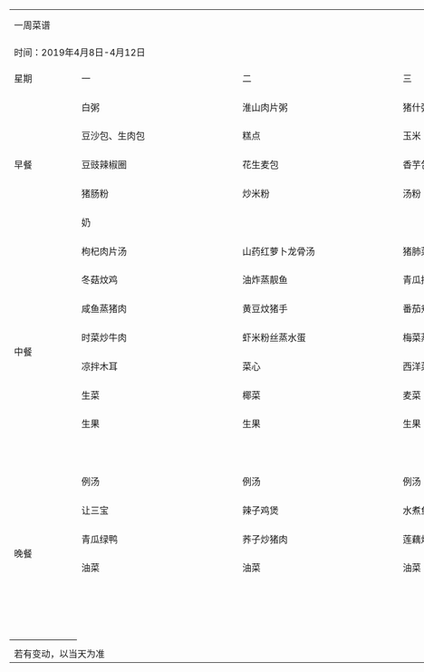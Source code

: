 <table border=0 cellpadding=0 cellspacing=0 width=1534 class=xl642335
 style='border-collapse:collapse;table-layout:fixed;width:1152pt'>
 <col class=xl642335 width=109 style='mso-width-source:userset;mso-width-alt:
 3488;width:82pt'>
 <col class=xl642335 width=285 span=5 style='mso-width-source:userset;
 mso-width-alt:9120;width:214pt'>
 <tr height=54 style='mso-height-source:userset;height:40.5pt'>
  <td colspan=6 height=54 class=xl772335 width=1534 style='height:40.5pt;
  width:1152pt'><a name="RANGE!A1:F24">一周菜谱</a></td>
 </tr>
 <tr height=42 style='mso-height-source:userset;height:31.5pt'>
  <td colspan=6 height=42 class=xl782335 style='height:31.5pt'>时间：2019年4月8日-4月12日</td>
 </tr>
 <tr height=50 style='mso-height-source:userset;height:38.1pt'>
  <td height=50 class=xl652335 width=109 style='height:38.1pt;border-top:none;
  width:82pt'>星期</td>
  <td class=xl652335 width=285 style='border-top:none;border-left:none;
  width:214pt'>一</td>
  <td class=xl652335 width=285 style='border-top:none;border-left:none;
  width:214pt'>二</td>
  <td class=xl652335 width=285 style='border-top:none;border-left:none;
  width:214pt'>三</td>
  <td class=xl652335 width=285 style='border-top:none;border-left:none;
  width:214pt'>四</td>
  <td class=xl652335 width=285 style='border-top:none;border-left:none;
  width:214pt'>五</td>
 </tr>
 <tr height=50 style='mso-height-source:userset;height:38.1pt'>
  <td rowspan=5 height=250 class=xl652335 width=109 style='height:190.5pt;
  border-top:none;width:82pt'>早餐</td>
  <td class=xl662335 width=285 style='border-top:none;border-left:none;
  width:214pt'>白粥</td>
  <td class=xl662335 width=285 style='border-top:none;border-left:none;
  width:214pt'>淮山肉片粥</td>
  <td class=xl662335 width=285 style='border-top:none;border-left:none;
  width:214pt'>猪什粥</td>
  <td class=xl662335 width=285 style='border-top:none;border-left:none;
  width:214pt'>皮蛋瘦肉粥</td>
  <td class=xl662335 width=285 style='border-top:none;border-left:none;
  width:214pt'>萝卜牛肉粥</td>
 </tr>
 <tr height=50 style='mso-height-source:userset;height:38.1pt'>
  <td height=50 class=xl672335 width=285 style='height:38.1pt;border-left:none;
  width:214pt'>豆沙包、生肉包</td>
  <td class=xl672335 width=285 style='border-left:none;width:214pt'>糕点</td>
  <td class=xl672335 width=285 style='border-left:none;width:214pt'>玉米</td>
  <td class=xl672335 width=285 style='border-left:none;width:214pt'>菠萝包</td>
  <td class=xl672335 width=285 style='border-left:none;width:214pt'>双色馒头</td>
 </tr>
 <tr height=50 style='mso-height-source:userset;height:38.1pt'>
  <td height=50 class=xl672335 width=285 style='height:38.1pt;border-left:none;
  width:214pt'>豆豉辣椒圈</td>
  <td class=xl672335 width=285 style='border-left:none;width:214pt'>花生麦包</td>
  <td class=xl672335 width=285 style='border-left:none;width:214pt'>香芋包</td>
  <td class=xl672335 width=285 style='border-left:none;width:214pt'>大椰丝</td>
  <td class=xl672335 width=285 style='border-left:none;width:214pt'>油条</td>
 </tr>
 <tr height=50 style='mso-height-source:userset;height:38.1pt'>
  <td height=50 class=xl672335 width=285 style='height:38.1pt;border-left:none;
  width:214pt'>猪肠粉</td>
  <td class=xl672335 width=285 style='border-left:none;width:214pt'>炒米粉</td>
  <td class=xl672335 width=285 style='border-left:none;width:214pt'>汤粉</td>
  <td class=xl672335 width=285 style='border-left:none;width:214pt'>河粉</td>
  <td class=xl672335 width=285 style='border-left:none;width:214pt'>粉</td>
 </tr>
 <tr height=50 style='mso-height-source:userset;height:38.1pt'>
  <td height=50 class=xl682335 width=285 style='height:38.1pt;border-left:none;
  width:214pt'>奶</td>
  <td class=xl682335 width=285 style='border-left:none;width:214pt'>　</td>
  <td class=xl682335 width=285 style='border-left:none;width:214pt'>　</td>
  <td class=xl682335 width=285 style='border-left:none;width:214pt'>豆浆</td>
  <td class=xl692335 width=285 style='border-left:none;width:214pt'>　</td>
 </tr>
 <tr height=50 style='mso-height-source:userset;height:38.1pt'>
  <td rowspan=8 height=400 class=xl652335 width=109 style='height:304.8pt;
  border-top:none;width:82pt'>中餐</td>
  <td class=xl662335 width=285 style='border-top:none;border-left:none;
  width:214pt'>枸杞肉片汤</td>
  <td class=xl662335 width=285 style='border-top:none;border-left:none;
  width:214pt'>山药红萝卜龙骨汤</td>
  <td class=xl662335 width=285 style='border-top:none;border-left:none;
  width:214pt'>猪肺菜干汤</td>
  <td class=xl702335 width=285 style='border-top:none;border-left:none;
  width:214pt'>冬瓜肉片双蛋汤</td>
  <td class=xl662335 width=285 style='border-top:none;width:214pt'>例汤</td>
 </tr>
 <tr height=50 style='mso-height-source:userset;height:38.1pt'>
  <td height=50 class=xl672335 width=285 style='height:38.1pt;border-left:none;
  width:214pt'>冬菇炆鸡</td>
  <td class=xl712335 width=285 style='border-left:none;width:214pt'>油炸蒸靓鱼</td>
  <td class=xl672335 width=285 style='width:214pt'>青瓜拼叉烧</td>
  <td class=xl712335 width=285 style='border-left:none;width:214pt'>春砂仁蒸排骨</td>
  <td class=xl672335 width=285 style='width:214pt'>紫苏蒸拿水鱼</td>
 </tr>
 <tr height=50 style='mso-height-source:userset;height:38.1pt'>
  <td height=50 class=xl672335 width=285 style='height:38.1pt;border-left:none;
  width:214pt'>咸鱼蒸猪肉</td>
  <td class=xl712335 width=285 style='border-left:none;width:214pt'>黄豆炆猪手</td>
  <td class=xl672335 width=285 style='width:214pt'>番茄煮鸡蛋</td>
  <td class=xl712335 width=285 style='border-left:none;width:214pt'>酸豆角炒肉粒</td>
  <td class=xl672335 width=285 style='width:214pt'>水煮牛肉</td>
 </tr>
 <tr height=50 style='mso-height-source:userset;height:38.1pt'>
  <td height=50 class=xl672335 width=285 style='height:38.1pt;border-left:none;
  width:214pt'>时菜炒牛肉</td>
  <td class=xl672335 width=285 style='border-left:none;width:214pt'>虾米粉丝蒸水蛋</td>
  <td class=xl672335 width=285 style='border-left:none;width:214pt'>梅菜蒸肉饼</td>
  <td class=xl712335 width=285 style='border-left:none;width:214pt'>薯仔炆鸭</td>
  <td class=xl672335 width=285 style='width:214pt'>时菜炒肉</td>
 </tr>
 <tr height=50 style='mso-height-source:userset;height:38.1pt'>
  <td height=50 class=xl712335 width=285 style='height:38.1pt;border-left:none;
  width:214pt'>凉拌木耳</td>
  <td class=xl672335 width=285 style='width:214pt'>菜心</td>
  <td class=xl672335 width=285 style='border-left:none;width:214pt'>西洋菜</td>
  <td class=xl712335 width=285 style='border-left:none;width:214pt'>油菜</td>
  <td class=xl672335 width=285 style='width:214pt'>油菜</td>
 </tr>
 <tr height=50 style='mso-height-source:userset;height:38.1pt'>
  <td height=50 class=xl672335 width=285 style='height:38.1pt;border-left:none;
  width:214pt'>生菜</td>
  <td class=xl672335 width=285 style='border-left:none;width:214pt'>椰菜</td>
  <td class=xl672335 width=285 style='border-left:none;width:214pt'>麦菜</td>
  <td class=xl712335 width=285 style='border-left:none;width:214pt'>油菜</td>
  <td class=xl672335 width=285 style='width:214pt'>油菜</td>
 </tr>
 <tr height=50 style='mso-height-source:userset;height:38.1pt'>
  <td height=50 class=xl712335 width=285 style='height:38.1pt;border-left:none;
  width:214pt'>生果</td>
  <td class=xl712335 width=285 style='width:214pt'>生果</td>
  <td class=xl712335 width=285 style='width:214pt'>生果</td>
  <td class=xl712335 width=285 style='width:214pt'>生菜</td>
  <td class=xl672335 width=285 style='width:214pt'>生果</td>
 </tr>
 <tr height=50 style='mso-height-source:userset;height:38.1pt'>
  <td height=50 class=xl712335 width=285 style='height:38.1pt;border-left:none;
  width:214pt'>　</td>
  <td class=xl672335 width=285 style='width:214pt'>　</td>
  <td class=xl672335 width=285 style='border-left:none;width:214pt'>　</td>
  <td class=xl712335 width=285 style='border-left:none;width:214pt'>　</td>
  <td class=xl672335 width=285 style='width:214pt'>　</td>
 </tr>
 <tr height=50 style='mso-height-source:userset;height:38.1pt'>
  <td rowspan=6 height=300 class=xl662335 width=109 style='border-bottom:.5pt solid black;
  height:228.6pt;border-top:none;width:82pt'>晚餐</td>
  <td class=xl662335 width=285 style='border-left:none;width:214pt'>例汤</td>
  <td class=xl662335 width=285 style='border-left:none;width:214pt'>例汤</td>
  <td class=xl662335 width=285 style='border-left:none;width:214pt'>例汤</td>
  <td class=xl662335 width=285 style='border-left:none;width:214pt'>例汤</td>
  <td class=xl722335 style='border-left:none'>　</td>
 </tr>
 <tr height=50 style='mso-height-source:userset;height:38.1pt'>
  <td height=50 class=xl672335 width=285 style='height:38.1pt;border-left:none;
  width:214pt'>让三宝</td>
  <td class=xl672335 width=285 style='border-left:none;width:214pt'>辣子鸡煲</td>
  <td class=xl672335 width=285 style='border-left:none;width:214pt'>水煮鱼</td>
  <td class=xl672335 width=285 style='border-left:none;width:214pt'>咸鱼蒸猪肉</td>
  <td class=xl732335 style='border-left:none'>　</td>
 </tr>
 <tr height=50 style='mso-height-source:userset;height:38.1pt'>
  <td height=50 class=xl672335 width=285 style='height:38.1pt;border-left:none;
  width:214pt'>青瓜绿鸭</td>
  <td class=xl672335 width=285 style='border-left:none;width:214pt'>荞子炒猪肉</td>
  <td class=xl672335 width=285 style='border-left:none;width:214pt'>莲藕炆猪手</td>
  <td class=xl672335 width=285 style='border-left:none;width:214pt'>三色蒸水蛋</td>
  <td class=xl732335 style='border-left:none'>　</td>
 </tr>
 <tr height=50 style='mso-height-source:userset;height:38.1pt'>
  <td height=50 class=xl672335 width=285 style='height:38.1pt;border-left:none;
  width:214pt'>油菜</td>
  <td class=xl672335 width=285 style='border-left:none;width:214pt'>油菜</td>
  <td class=xl672335 width=285 style='border-left:none;width:214pt'>油菜</td>
  <td class=xl672335 width=285 style='border-left:none;width:214pt'>油菜</td>
  <td class=xl732335 style='border-left:none'>　</td>
 </tr>
 <tr height=50 style='mso-height-source:userset;height:38.1pt'>
  <td height=50 class=xl672335 width=285 style='height:38.1pt;border-left:none;
  width:214pt'>　</td>
  <td class=xl672335 width=285 style='border-left:none;width:214pt'>　</td>
  <td class=xl672335 width=285 style='border-left:none;width:214pt'>　</td>
  <td class=xl672335 width=285 style='border-left:none;width:214pt'>　</td>
  <td class=xl732335 style='border-left:none'>　</td>
 </tr>
 <tr height=50 style='mso-height-source:userset;height:38.1pt'>
  <td height=50 class=xl682335 width=285 style='height:38.1pt;border-left:none;
  width:214pt'>　</td>
  <td class=xl682335 width=285 style='border-left:none;width:214pt'>　</td>
  <td class=xl682335 width=285 style='border-left:none;width:214pt'>　</td>
  <td class=xl682335 width=285 style='border-left:none;width:214pt'>　</td>
  <td class=xl742335 style='border-left:none'>　</td>
 </tr>
 <tr height=9 style='mso-height-source:userset;height:6.95pt'>
  <td height=9 class=xl642335 style='height:6.95pt'></td>
  <td class=xl642335></td>
  <td class=xl642335></td>
  <td class=xl642335></td>
  <td class=xl642335></td>
  <td class=xl642335></td>
 </tr>
 <tr height=29 style='height:21.75pt'>
  <td height=29 class=xl752335 colspan=2 style='height:21.75pt'>若有变动，以当天为准<span
  style='mso-spacerun:yes'>&nbsp;</span></td>
  <td class=xl642335></td>
  <td class=xl642335></td>
  <td class=xl642335></td>
  <td class=xl762335></td>
 </tr>
 <![if supportMisalignedColumns]>
 <tr height=0 style='display:none'>
  <td width=109 style='width:82pt'></td>
  <td width=285 style='width:214pt'></td>
  <td width=285 style='width:214pt'></td>
  <td width=285 style='width:214pt'></td>
  <td width=285 style='width:214pt'></td>
  <td width=285 style='width:214pt'></td>
 </tr>
 <![endif]>
</table>